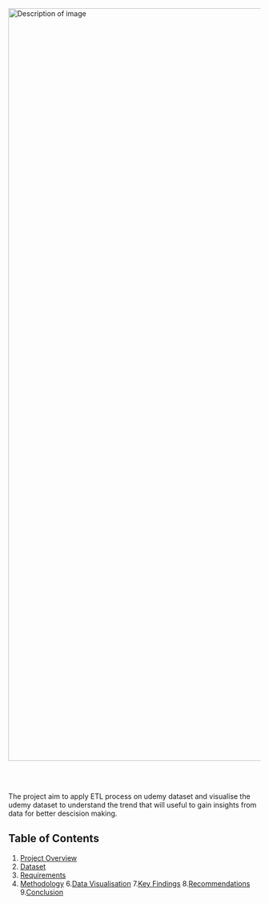 <img src="https://i.ibb.co/2vfkHVB/UDEMY-Projects-img.jpg" width="1500" alt="Description of image">

<br></br>

The project aim to apply ETL process on udemy dataset and visualise the udemy dataset to understand the trend that will useful to gain insights from data for better descision making.


## **Table of Contents**
1. [Project Overview](#project-overview)
2. [Dataset](#dataset)
3. [Requirements](#requirements)
5. [Methodology](#Methodlogy)
6.[Data Visualisation](#Visualisation)
7.[Key Findings](#KeyFindings)
8.[Recommendations](#Recommendations)
9.[Conclusion](#Conclusion)

